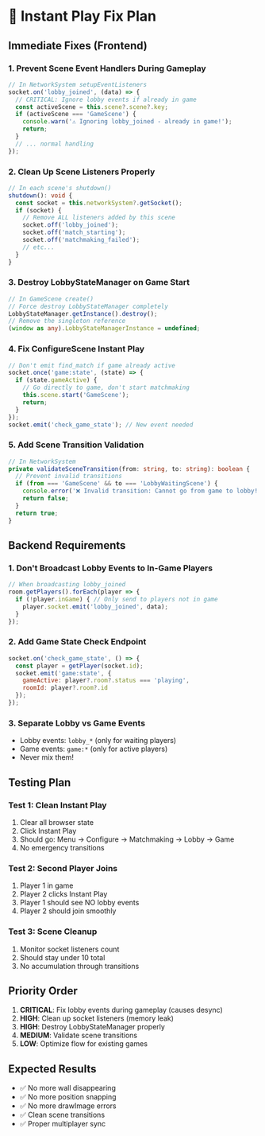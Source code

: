 # 🔧 Instant Play Fix Plan

## Immediate Fixes (Frontend)

### 1. **Prevent Scene Event Handlers During Gameplay**
```typescript
// In NetworkSystem setupEventListeners
socket.on('lobby_joined', (data) => {
  // CRITICAL: Ignore lobby events if already in game
  const activeScene = this.scene?.scene?.key;
  if (activeScene === 'GameScene') {
    console.warn('⚠️ Ignoring lobby_joined - already in game!');
    return;
  }
  // ... normal handling
});
```

### 2. **Clean Up Scene Listeners Properly**
```typescript
// In each scene's shutdown()
shutdown(): void {
  const socket = this.networkSystem?.getSocket();
  if (socket) {
    // Remove ALL listeners added by this scene
    socket.off('lobby_joined');
    socket.off('match_starting');
    socket.off('matchmaking_failed');
    // etc...
  }
}
```

### 3. **Destroy LobbyStateManager on Game Start**
```typescript
// In GameScene create()
// Force destroy LobbyStateManager completely
LobbyStateManager.getInstance().destroy();
// Remove the singleton reference
(window as any).LobbyStateManagerInstance = undefined;
```

### 4. **Fix ConfigureScene Instant Play**
```typescript
// Don't emit find_match if game already active
socket.once('game:state', (state) => {
  if (state.gameActive) {
    // Go directly to game, don't start matchmaking
    this.scene.start('GameScene');
    return;
  }
});
socket.emit('check_game_state'); // New event needed
```

### 5. **Add Scene Transition Validation**
```typescript
// In NetworkSystem
private validateSceneTransition(from: string, to: string): boolean {
  // Prevent invalid transitions
  if (from === 'GameScene' && to === 'LobbyWaitingScene') {
    console.error('❌ Invalid transition: Cannot go from game to lobby!');
    return false;
  }
  return true;
}
```

## Backend Requirements

### 1. **Don't Broadcast Lobby Events to In-Game Players**
```javascript
// When broadcasting lobby_joined
room.getPlayers().forEach(player => {
  if (!player.inGame) { // Only send to players not in game
    player.socket.emit('lobby_joined', data);
  }
});
```

### 2. **Add Game State Check Endpoint**
```javascript
socket.on('check_game_state', () => {
  const player = getPlayer(socket.id);
  socket.emit('game:state', {
    gameActive: player?.room?.status === 'playing',
    roomId: player?.room?.id
  });
});
```

### 3. **Separate Lobby vs Game Events**
- Lobby events: `lobby_*` (only for waiting players)
- Game events: `game:*` (only for active players)
- Never mix them!

## Testing Plan

### Test 1: Clean Instant Play
1. Clear all browser state
2. Click Instant Play
3. Should go: Menu → Configure → Matchmaking → Lobby → Game
4. No emergency transitions

### Test 2: Second Player Joins
1. Player 1 in game
2. Player 2 clicks Instant Play
3. Player 1 should see NO lobby events
4. Player 2 should join smoothly

### Test 3: Scene Cleanup
1. Monitor socket listeners count
2. Should stay under 10 total
3. No accumulation through transitions

## Priority Order

1. **CRITICAL**: Fix lobby events during gameplay (causes desync)
2. **HIGH**: Clean up socket listeners (memory leak)
3. **HIGH**: Destroy LobbyStateManager properly
4. **MEDIUM**: Validate scene transitions
5. **LOW**: Optimize flow for existing games

## Expected Results

- ✅ No more wall disappearing
- ✅ No more position snapping
- ✅ No more drawImage errors
- ✅ Clean scene transitions
- ✅ Proper multiplayer sync
